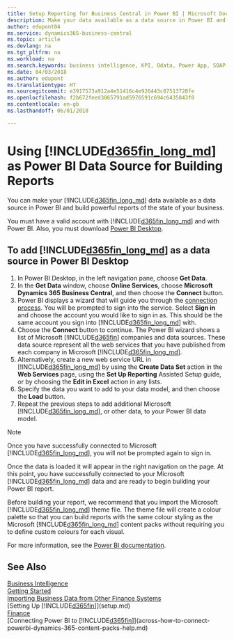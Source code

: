 ```yaml
---
title: Setup Reporting for Business Central in Power BI | Microsoft Docs
description: Make your data available as a data source in Power BI and build powerful reports of the state of your business.
author: edupont04
ms.service: dynamics365-business-central
ms.topic: article
ms.devlang: na
ms.tgt_pltfrm: na
ms.workload: na
ms.search.keywords: business intelligence, KPI, Odata, Power App, SOAP, analysis
ms.date: 04/03/2018
ms.author: edupont
ms.translationtype: HT
ms.sourcegitcommit: e3917573a912a4e51416c4e926443c87513728fe
ms.openlocfilehash: f2b672feed3065791ad5976591c694c6435843f8
ms.contentlocale: en-gb
ms.lasthandoff: 06/01/2018

---
```

# <a name="using-included365finlongmdincludesd365finlongmdmd-as-power-bi-data-source-for-building-reports"></a>Using [!INCLUDE[d365fin_long_md](includes/d365fin_long_md.md)] as Power BI Data Source for Building Reports
You can make your [!INCLUDE[d365fin_long_md](includes/d365fin_long_md.md)] data available as a data source in Power BI and build powerful reports of the state of your business.  

You must have a valid account with [!INCLUDE[d365fin_long_md](includes/d365fin_long_md.md)] and with Power BI. Also, you must download [Power BI Desktop](https://powerbi.microsoft.com/en-us/desktop/).  

## <a name="to-add-included365finlongmdincludesd365finlongmdmd-as-a-data-source-in-power-bi-desktop"></a>To add [!INCLUDE[d365fin_long_md](includes/d365fin_long_md.md)] as a data source in Power BI Desktop
1. In Power BI Desktop, in the left navigation pane, choose **Get Data**.
2. In the **Get Data** window, choose **Online Services**, choose **Microsoft Dynamics 365 Business Central**, and then choose the **Connect** button.
3. Power BI displays a wizard that will guide you through the [connection process](across-how-to-connect-powerbi-dynamics-365-content-packs-help.md). You will be prompted to sign into the service. Select **Sign in** and choose the account you would like to sign in as. This should be the same account you sign into [!INCLUDE[d365fin_long_md](includes/d365fin_long_md.md)] with.
4. Choose the **Connect** button to continue. The Power BI wizard shows a list of Microsoft [!INCLUDE[d365fin](includes/d365fin_md.md)] companies and data sources. These data source represent all the web services that you have published from each company in Microsoft [!INCLUDE[d365fin_long_md](includes/d365fin_long_md.md)].
5. Alternatively, create a new web service URL in [!INCLUDE[d365fin_long_md](includes/d365fin_long_md.md)] by using the **Create Data Set** action in the **Web Services** page, using the **Set Up Reporting** Assisted Setup guide, or by choosing the **Edit in Excel** action in any lists.
6. Specify the data you want to add to your data model, and then choose the **Load** button.
7. Repeat the previous steps to add additional Microsoft [!INCLUDE[d365fin_long_md](includes/d365fin_long_md.md)], or other data, to your Power BI data model.

> [!NOTE]  
> Once you have successfully connected to Microsoft [!INCLUDE[d365fin_long_md](includes/d365fin_long_md.md)], you will not be prompted again to sign in.

Once the data is loaded it will appear in the right navigation on the page. At this point, you have successfully connected to your Microsoft [!INCLUDE[d365fin_long_md](includes/d365fin_long_md.md)] data and are ready to begin building your Power BI report. 

Before building your report, we recommend that you import the Microsoft [!INCLUDE[d365fin_long_md](includes/d365fin_long_md.md)] theme file.  The theme file will create a colour palette so that you can build reports with the same colour styling as the Microsoft [!INCLUDE[d365fin_long_md](includes/d365fin_long_md.md)] content packs without requiring you to define custom colours for each visual.

For more information, see the [Power BI documentation](https://powerbi.microsoft.com/documentation/powerbi-landing-page/).

## <a name="see-also"></a>See Also
[Business Intelligence](bi.md)  
[Getting Started](product-get-started.md)  
[Importing Business Data from Other Finance Systems](across-import-data-configuration-packages.md)  
[Setting Up [!INCLUDE[d365fin](includes/d365fin_md.md)]](setup.md)   
[Finance](finance.md)  
[Connecting Power BI to [!INCLUDE[d365fin](includes/d365fin_md.md)]](across-how-to-connect-powerbi-dynamics-365-content-packs-help.md)  

